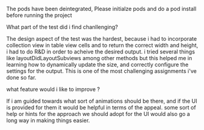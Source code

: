 <?xml version="1.0" encoding="UTF-8" standalone="no"?>
<document type="com.apple.InterfaceBuilder3.CocoaTouch.XIB" version="3.0" toolsVersion="13142" targetRuntime="iOS.CocoaTouch" propertyAccessControl="none" useAutolayout="YES" useTraitCollections="YES" useSafeAreas="YES" colorMatched="YES">
    <dependencies>
        <plugIn identifier="com.apple.InterfaceBuilder.IBCocoaTouchPlugin" version="12042"/>
    </dependencies>
    <objects>
        <placeholder placeholderIdentifier="IBFilesOwner" id="-1" userLabel="File's Owner"/>
        <placeholder placeholderIdentifier="IBFirstResponder" id="-2" customClass="UIResponder"/>
    </objects>
</document>


The pods have been deintegrated, Please initialze pods and do a pod install before running the project


What part of the test did i find chanllenging?

The design aspect of the test was the hardest, because i had to incorporate collection view in table view cells and to return the correct width and height, i had to do R&D in order to acheive the desired output. i tried several things like layoutDidLayoutSubviews among other methods but this helped me in learning how to dynamically update the size, and correctly configure the settings for the output. This is one of the most challenging assignments i've done so far.


what feature would i like to improve ? 

If i am guided towards what sort of animations should be there, and if the UI is provided for them it would be helpful in terms of the appeal. some sort of help or hints for the approach we should adopt for the UI would also go a long way in making things easier. 
